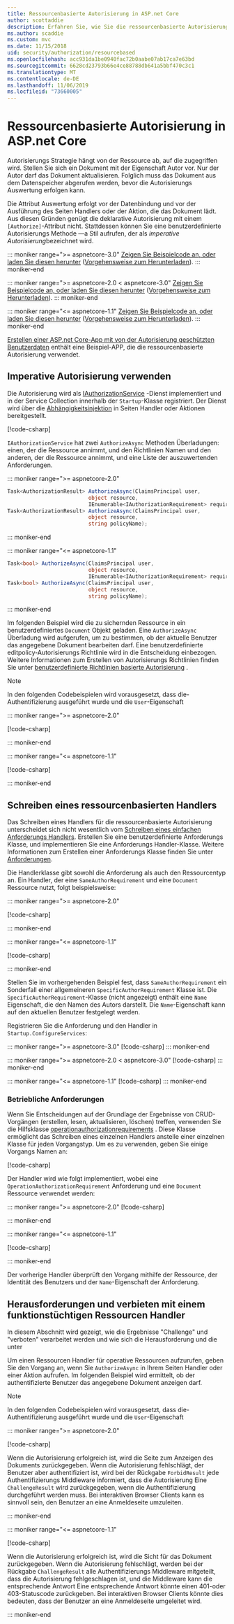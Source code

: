 ```yaml
---
title: Ressourcenbasierte Autorisierung in ASP.net Core
author: scottaddie
description: Erfahren Sie, wie Sie die ressourcenbasierte Autorisierung in einer ASP.net Core-App implementieren, wenn ein Autorisierungs Attribut nicht ausreicht.
ms.author: scaddie
ms.custom: mvc
ms.date: 11/15/2018
uid: security/authorization/resourcebased
ms.openlocfilehash: acc931da1be0940fac72b0aabe07ab17ca7e63bd
ms.sourcegitcommit: 6628cd23793b66e4ce88788db641a5bbf470c3c1
ms.translationtype: MT
ms.contentlocale: de-DE
ms.lasthandoff: 11/06/2019
ms.locfileid: "73660005"
---
```

# <a name="resource-based-authorization-in-aspnet-core"></a>Ressourcenbasierte Autorisierung in ASP.net Core

Autorisierungs Strategie hängt von der Ressource ab, auf die zugegriffen wird. Stellen Sie sich ein Dokument mit der Eigenschaft Autor vor. Nur der Autor darf das Dokument aktualisieren. Folglich muss das Dokument aus dem Datenspeicher abgerufen werden, bevor die Autorisierungs Auswertung erfolgen kann.

Die Attribut Auswertung erfolgt vor der Datenbindung und vor der Ausführung des Seiten Handlers oder der Aktion, die das Dokument lädt. Aus diesen Gründen genügt die deklarative Autorisierung mit einem `[Authorize]`-Attribut nicht. Stattdessen können Sie eine benutzerdefinierte Autorisierungs Methode &mdash;a Stil aufrufen, der als *imperative Autorisierung*bezeichnet wird.

::: moniker range=">= aspnetcore-3.0"
[Zeigen Sie Beispielcode an, oder laden Sie diesen herunter](https://github.com/aspnet/AspNetCore.Docs/tree/master/aspnetcore/security/authorization/resourcebased/samples/3_0) ([Vorgehensweise zum Herunterladen](xref:index#how-to-download-a-sample)).
::: moniker-end

 ::: moniker range=">= aspnetcore-2.0 < aspnetcore-3.0"
[Zeigen Sie Beispielcode an, oder laden Sie diesen herunter](https://github.com/aspnet/AspNetCore.Docs/tree/master/aspnetcore/security/authorization/resourcebased/samples/2_2) ([Vorgehensweise zum Herunterladen](xref:index#how-to-download-a-sample)).
::: moniker-end

::: moniker range="<= aspnetcore-1.1"
[Zeigen Sie Beispielcode an, oder laden Sie diesen herunter](https://github.com/aspnet/AspNetCore.Docs/tree/master/aspnetcore/security/authorization/resourcebased/samples/1_1) ([Vorgehensweise zum Herunterladen](xref:index#how-to-download-a-sample)).
::: moniker-end

[Erstellen einer ASP.net Core-App mit von der Autorisierung geschützten Benutzerdaten](xref:security/authorization/secure-data) enthält eine Beispiel-APP, die die ressourcenbasierte Autorisierung verwendet.

## <a name="use-imperative-authorization"></a>Imperative Autorisierung verwenden

Die Autorisierung wird als [IAuthorizationService](/dotnet/api/microsoft.aspnetcore.authorization.iauthorizationservice) -Dienst implementiert und in der Service Collection innerhalb der `Startup`-Klasse registriert. Der Dienst wird über die [Abhängigkeitsinjektion](xref:fundamentals/dependency-injection) in Seiten Handler oder Aktionen bereitgestellt.

[!code-csharp[](resourcebased/samples/3_0/ResourceBasedAuthApp2/Controllers/DocumentController.cs?name=snippet_IAuthServiceDI&highlight=6)]

`IAuthorizationService` hat zwei `AuthorizeAsync` Methoden Überladungen: einen, der die Ressource annimmt, und den Richtlinien Namen und den anderen, der die Ressource annimmt, und eine Liste der auszuwertenden Anforderungen.

::: moniker range=">= aspnetcore-2.0"

```csharp
Task<AuthorizationResult> AuthorizeAsync(ClaimsPrincipal user,
                          object resource,
                          IEnumerable<IAuthorizationRequirement> requirements);
Task<AuthorizationResult> AuthorizeAsync(ClaimsPrincipal user,
                          object resource,
                          string policyName);
```

::: moniker-end

::: moniker range="<= aspnetcore-1.1"

```csharp
Task<bool> AuthorizeAsync(ClaimsPrincipal user,
                          object resource,
                          IEnumerable<IAuthorizationRequirement> requirements);
Task<bool> AuthorizeAsync(ClaimsPrincipal user,
                          object resource,
                          string policyName);
```

::: moniker-end

<a name="security-authorization-resource-based-imperative"></a>

Im folgenden Beispiel wird die zu sichernden Ressource in ein benutzerdefiniertes `Document` Objekt geladen. Eine `AuthorizeAsync` Überladung wird aufgerufen, um zu bestimmen, ob der aktuelle Benutzer das angegebene Dokument bearbeiten darf. Eine benutzerdefinierte editpolicy-Autorisierungs Richtlinie wird in die Entscheidung einbezogen. Weitere Informationen zum Erstellen von Autorisierungs Richtlinien finden Sie unter [benutzerdefinierte Richtlinien basierte Autorisierung](xref:security/authorization/policies) .

> [!NOTE]
> In den folgenden Codebeispielen wird vorausgesetzt, dass die-Authentifizierung ausgeführt wurde und die `User`-Eigenschaft

::: moniker range=">= aspnetcore-2.0"

[!code-csharp[](resourcebased/samples/3_0/ResourceBasedAuthApp2/Pages/Document/Edit.cshtml.cs?name=snippet_DocumentEditHandler)]

::: moniker-end

::: moniker range="<= aspnetcore-1.1"

[!code-csharp[](resourcebased/samples/1_1/ResourceBasedAuthApp1/Controllers/DocumentController.cs?name=snippet_DocumentEditAction)]

::: moniker-end

## <a name="write-a-resource-based-handler"></a>Schreiben eines ressourcenbasierten Handlers

Das Schreiben eines Handlers für die ressourcenbasierte Autorisierung unterscheidet sich nicht wesentlich vom [Schreiben eines einfachen Anforderungs Handlers](xref:security/authorization/policies#security-authorization-policies-based-authorization-handler). Erstellen Sie eine benutzerdefinierte Anforderungs Klasse, und implementieren Sie eine Anforderungs Handler-Klasse. Weitere Informationen zum Erstellen einer Anforderungs Klasse finden Sie unter [Anforderungen](xref:security/authorization/policies#requirements).

Die Handlerklasse gibt sowohl die Anforderung als auch den Ressourcentyp an. Ein Handler, der eine `SameAuthorRequirement` und eine `Document` Ressource nutzt, folgt beispielsweise:

::: moniker range=">= aspnetcore-2.0"

[!code-csharp[](resourcebased/samples/3_0/ResourceBasedAuthApp2/Services/DocumentAuthorizationHandler.cs?name=snippet_HandlerAndRequirement)]

::: moniker-end

::: moniker range="<= aspnetcore-1.1"

[!code-csharp[](resourcebased/samples/1_1/ResourceBasedAuthApp1/Services/DocumentAuthorizationHandler.cs?name=snippet_HandlerAndRequirement)]

::: moniker-end

Stellen Sie im vorhergehenden Beispiel fest, dass `SameAuthorRequirement` ein Sonderfall einer allgemeineren `SpecificAuthorRequirement` Klasse ist. Die `SpecificAuthorRequirement`-Klasse (nicht angezeigt) enthält eine `Name` Eigenschaft, die den Namen des Autors darstellt. Die `Name`-Eigenschaft kann auf den aktuellen Benutzer festgelegt werden.

Registrieren Sie die Anforderung und den Handler in `Startup.ConfigureServices`:

::: moniker range=">= aspnetcore-3.0"
[!code-csharp[](resourcebased/samples/3_0/ResourceBasedAuthApp2/Startup.cs?name=snippet_ConfigureServicesSample&highlight=4-8,10)]
::: moniker-end

 ::: moniker range=">= aspnetcore-2.0 < aspnetcore-3.0"
[!code-csharp[](resourcebased/samples/2_2/ResourceBasedAuthApp2/Startup.cs?name=snippet_ConfigureServicesSample&highlight=3-7,9)]
::: moniker-end

::: moniker range="<= aspnetcore-1.1"
[!code-csharp[](resourcebased/samples/1_1/ResourceBasedAuthApp1/Startup.cs?name=snippet_ConfigureServicesSample&highlight=3-7,9)]
::: moniker-end

### <a name="operational-requirements"></a>Betriebliche Anforderungen

Wenn Sie Entscheidungen auf der Grundlage der Ergebnisse von CRUD-Vorgängen (erstellen, lesen, aktualisieren, löschen) treffen, verwenden Sie die Hilfsklasse [operationauthorizationrequirements](/dotnet/api/microsoft.aspnetcore.authorization.infrastructure.operationauthorizationrequirement) . Diese Klasse ermöglicht das Schreiben eines einzelnen Handlers anstelle einer einzelnen Klasse für jeden Vorgangstyp. Um es zu verwenden, geben Sie einige Vorgangs Namen an:

[!code-csharp[](resourcebased/samples/3_0/ResourceBasedAuthApp2/Services/DocumentAuthorizationCrudHandler.cs?name=snippet_OperationsClass)]

Der Handler wird wie folgt implementiert, wobei eine `OperationAuthorizationRequirement` Anforderung und eine `Document` Ressource verwendet werden:

 ::: moniker range=">= aspnetcore-2.0"
[!code-csharp[](resourcebased/samples/3_0/ResourceBasedAuthApp2/Services/DocumentAuthorizationCrudHandler.cs?name=snippet_Handler)]

::: moniker-end

::: moniker range="<= aspnetcore-1.1"

[!code-csharp[](resourcebased/samples/1_1/ResourceBasedAuthApp1/Services/DocumentAuthorizationCrudHandler.cs?name=snippet_Handler)]

::: moniker-end

Der vorherige Handler überprüft den Vorgang mithilfe der Ressource, der Identität des Benutzers und der `Name`-Eigenschaft der Anforderung.

## <a name="challenge-and-forbid-with-an-operational-resource-handler"></a>Herausforderungen und verbieten mit einem funktionstüchtigen Ressourcen Handler

In diesem Abschnitt wird gezeigt, wie die Ergebnisse "Challenge" und "verboten" verarbeitet werden und wie sich die Herausforderung und die unter

Um einen Ressourcen Handler für operative Ressourcen aufzurufen, geben Sie den Vorgang an, wenn Sie `AuthorizeAsync` in Ihrem Seiten Handler oder einer Aktion aufrufen. Im folgenden Beispiel wird ermittelt, ob der authentifizierte Benutzer das angegebene Dokument anzeigen darf.

> [!NOTE]
> In den folgenden Codebeispielen wird vorausgesetzt, dass die-Authentifizierung ausgeführt wurde und die `User`-Eigenschaft

::: moniker range=">= aspnetcore-2.0"

[!code-csharp[](resourcebased/samples/3_0/ResourceBasedAuthApp2/Pages/Document/View.cshtml.cs?name=snippet_DocumentViewHandler&highlight=10-11)]

Wenn die Autorisierung erfolgreich ist, wird die Seite zum Anzeigen des Dokuments zurückgegeben. Wenn die Autorisierung fehlschlägt, der Benutzer aber authentifiziert ist, wird bei der Rückgabe `ForbidResult` jede Authentifizierungs Middleware informiert, dass die Autorisierung Eine `ChallengeResult` wird zurückgegeben, wenn die Authentifizierung durchgeführt werden muss. Bei interaktiven Browser Clients kann es sinnvoll sein, den Benutzer an eine Anmeldeseite umzuleiten.

::: moniker-end

::: moniker range="<= aspnetcore-1.1"

[!code-csharp[](resourcebased/samples/1_1/ResourceBasedAuthApp1/Controllers/DocumentController.cs?name=snippet_DocumentViewAction&highlight=11-12)]

Wenn die Autorisierung erfolgreich ist, wird die Sicht für das Dokument zurückgegeben. Wenn die Autorisierung fehlschlägt, werden bei der Rückgabe `ChallengeResult` alle Authentifizierungs Middleware mitgeteilt, dass die Autorisierung fehlgeschlagen ist, und die Middleware kann die entsprechende Antwort Eine entsprechende Antwort könnte einen 401-oder 403-Statuscode zurückgeben. Bei interaktiven Browser Clients könnte dies bedeuten, dass der Benutzer an eine Anmeldeseite umgeleitet wird.

::: moniker-end
